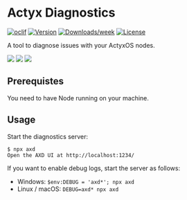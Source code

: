 # Actyx Diagnostics

[![oclif](https://img.shields.io/badge/cli-oclif-brightgreen.svg)](https://oclif.io)
[![Version](https://img.shields.io/npm/v/axd.svg)](https://npmjs.org/package/axd)
[![Downloads/week](https://img.shields.io/npm/dw/axd.svg)](https://npmjs.org/package/axd)
[![License](https://img.shields.io/npm/l/axd.svg)](https://github.com/Actyx/axd/blob/master/package.json)

A tool to diagnose issues with your ActyxOS nodes.

![](https://github.com/o1iver/actyx-diagnostics/raw/master/images/actyx-diagnostics-overview.png)
![](https://github.com/o1iver/actyx-diagnostics/raw/master/images/actyx-diagnostics-detail.png)
![](https://github.com/o1iver/actyx-diagnostics/raw/master/images/actyx-diagnostics-map.png)


## Prerequistes

You need to have Node running on your machine.

## Usage

Start the diagnostics server:

<!-- usage -->
```sh-session
$ npx axd
Open the AXD UI at http://localhost:1234/
```

If you want to enable debug logs, start the server as follows:
- Windows: `$env:DEBUG = 'axd*'; npx axd`
- Linux / macOS: `DEBUG=axd* npx axd`